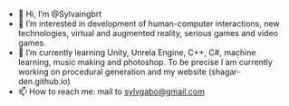 - 👋 Hi, I’m @Sylvaingbrt
- 👀 I’m interested in development of human-computer interactions, new technologies, virtual and augmented reality, serious games and video games.
- 🌱 I’m currently learning Unity, Unrela Engine, C++, C#, machine learning, music making and photoshop. To be precise I am currently working on procedural generation and my website (shagar-den.github.io)
- 📫 How to reach me: mail to sylvgabo@gmail.com

<!---
Sylvaingbrt/Sylvaingbrt is a ✨ special ✨ repository because its `README.md` (this file) appears on your GitHub profile.
You can click the Preview link to take a look at your changes.
--->
